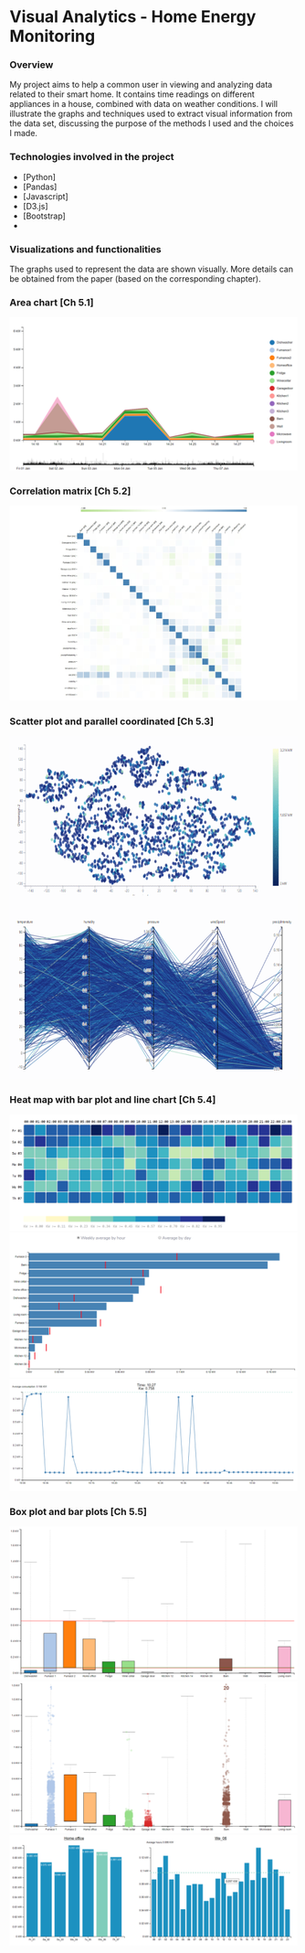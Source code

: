 # Visual Analytics - Home Energy Monitoring


### Overview
My project aims to help a common user in viewing and analyzing data related to their smart home. It contains time readings on different appliances in a house, combined with data on weather conditions. I will illustrate the graphs and techniques used to extract visual information from the data set, discussing the purpose of the methods I used and the choices I made.

### Technologies involved in the project
* [Python]
* [Pandas]
* [Javascript] 
* [D3.js]
* [Bootstrap]
* 
### Visualizations and functionalities
The graphs used to represent the data are shown visually. More details can be obtained from the paper (based on the corresponding chapter).

### Area chart [Ch 5.1]

<img src="img/1.PNG" data-canonical-src="img/1.PNG"/>

### Correlation matrix [Ch 5.2]

<img src="img/7.jpeg" data-canonical-src="img/7.jpeg"/>

### Scatter plot and parallel coordinated [Ch 5.3]

<img src="img/8.gif" data-canonical-src="img/8.gif"  height="600"/>

### Heat map with bar plot and line chart [Ch 5.4]

<img src="img/2.PNG" data-canonical-src="img/2.PNG"/>
<img src="img/3.PNG" data-canonical-src="img/3.PNG"/>
<img src="img/4.PNG" data-canonical-src="img/4.PNG"/>

### Box plot and bar plots [Ch 5.5]

<img src="img/60.PNG" data-canonical-src="img/60.PNG"/>
<img src="img/41.PNG" data-canonical-src="img/41.PNG"/>
<img src="img/9.PNG" data-canonical-src="img/9.PNG"/>
